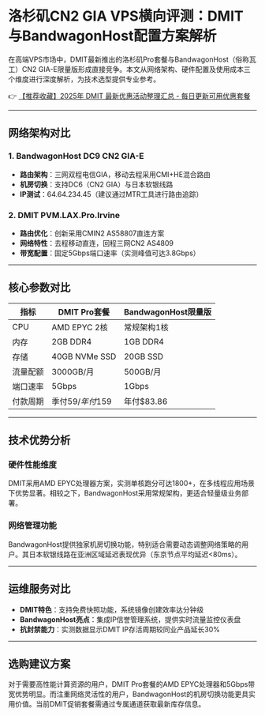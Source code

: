 # 洛杉矶CN2 GIA VPS横向评测：DMIT与BandwagonHost配置方案解析

在高端VPS市场中，DMIT最新推出的洛杉矶Pro套餐与BandwagonHost（俗称瓦工）CN2 GIA-E限量版形成直接竞争。本文从网络架构、硬件配置及使用成本三个维度进行深度解析，为技术选型提供专业参考。

👉 [【推荐收藏】2025年 DMIT 最新优惠活动整理汇总 - 每日更新可用优惠套餐](https://bit.ly/dmit_coupon)

---

## 网络架构对比

### 1. BandwagonHost DC9 CN2 GIA-E
- **路由架构**：三网双程电信GIA，移动去程采用CMI+HE混合路由
- **机房切换**：支持DC6（CN2 GIA）与日本软银线路
- **IP测试**：64.64.234.45（建议通过MTR工具进行路由追踪）

### 2. DMIT PVM.LAX.Pro.Irvine
- **路由优化**：创新采用CMIN2 AS58807直连方案
- **网络特性**：去程移动直连，回程三网CN2 AS4809
- **带宽配置**：固定5Gbps端口速率（实测峰值可达3.8Gbps）

---

## 核心参数对比

| 指标        | DMIT Pro套餐       | BandwagonHost限量版 |
|-------------|-------------------|---------------------|
| CPU         | AMD EPYC 2核      | 常规架构1核         |
| 内存        | 2GB DDR4         | 1GB DDR4           |
| 存储        | 40GB NVMe SSD    | 20GB SSD           |
| 流量配额    | 3000GB/月        | 500GB/月           |
| 端口速率    | 5Gbps            | 1Gbps              |
| 付款周期    | 季付$59/年付$159  | 年付$83.86         |

---

## 技术优势分析

### 硬件性能维度
DMIT采用AMD EPYC处理器方案，实测单核跑分可达1800+，在多线程应用场景下优势显著。相较之下，BandwagonHost采用常规架构，更适合轻量级业务部署。

### 网络管理功能
BandwagonHost提供独家机房切换功能，特别适合需要动态调整网络策略的用户。其日本软银线路在亚洲区域延迟表现优异（东京节点平均延迟<80ms）。

---

## 运维服务对比
- **DMIT特色**：支持免费快照功能，系统镜像创建效率达分钟级
- **BandwagonHost亮点**：集成IP信誉管理系统，提供实时流量监控仪表盘
- **抗封禁能力**：实测数据显示DMIT IP存活周期较同业产品延长30%

---

## 选购建议方案
对于需要高性能计算资源的用户，DMIT Pro套餐的AMD EPYC处理器和5Gbps带宽优势明显。而注重网络灵活性的用户，BandwagonHost的机房切换功能更具实用价值。当前DMIT促销套餐需通过专属通道获取最新库存信息。